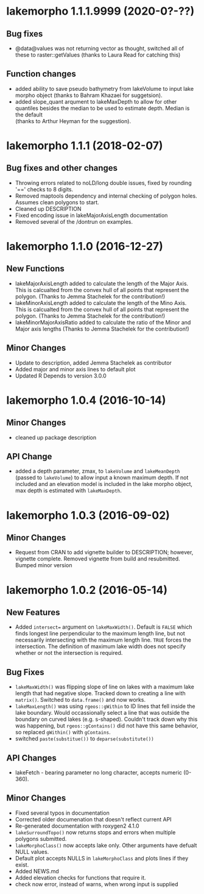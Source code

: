 lakemorpho 1.1.1.9999 (2020-0?-??)
==========================

## Bug fixes
- @data@values was not returning vector as thought, switched all of these to 
raster::getValues (thanks to Laura Read for catching this)

## Function changes
- added ability to save pseudo bathymetry from lakeVolume to input lake morpho 
object (thanks to Bahram Khazaei for suggetsion).
- added slope_quant arqument to lakeMaxDepth to allow for other quantiles 
besides the median to be used to estimate depth.  Median is the default  
(thanks to Arthur Heyman for the suggestion).

lakemorpho 1.1.1 (2018-02-07)
==========================

## Bug fixes and other changes
- Throwing errors related to noLD/long double issues, fixed by rounding '==' 
checks to 8 digits.
- Removed maptools dependency and internal checking of polygon holes.  Assumes
clean polygons to start.
- Cleaned up DESCRIPTION
- Fixed encoding issue in lakeMajorAxisLength documentation
- Removed several of the /dontrun on examples.

lakemorpho 1.1.0 (2016-12-27)
=============================

## New Functions
- lakeMajorAxisLength added to calculate the length of the Major Axis.  This is calcualted from the convex hull of all points that represent the polygon.  (Thanks to Jemma Stachelek for the contribution!)
- lakeMinorAxisLength added to calculate the length of the Mino Axis.  This is calcualted from the convex hull of all points that represent the polygon.  (Thanks to Jemma Stachelek for the contribution!)
- lakeMinorMajorAxisRatio added to calculate the ratio of the Minor and Major axis lengths (Thanks to Jemma Stachelek for the contribution!)

## Minor Changes
- Update to description, added Jemma Stachelek as contributor
- Added major and minor axis lines to default plot
- Updated R Depends to version 3.0.0

lakemorpho 1.0.4 (2016-10-14)
=============================

## Minor Changes
- cleaned up package description

## API Change
- added a depth parameter, zmax,  to `lakeVolume` and `lakeMeanDepth` (passed to `lakeVolume`) to allow input a known maximum depth.  If not included and an elevation model is included in the lake morpho object, max depth is estimated with `lakeMaxDepth`.



lakemorpho 1.0.3 (2016-09-02)
=============================

## Minor Changes
- Request from CRAN to add vignette builder to DESCRIPTION; however, vignette complete.  Removed vignette from build and resubmitted.  Bumped minor version


lakemorpho 1.0.2 (2016-05-14)
=============================

## New Features
- Added `intersect=` argument on `lakeMaxWidth()`.  Default is `FALSE` which finds longest line perpendicular to the maximum length line, but not necessarily intersecting with the maximum length line.  `TRUE` forces the intersection.  The definition of maximum lake width does not specify whether or not the intersection is required.

## Bug Fixes
- `lakeMaxWidth()` was flipping slope of line on lakes with a maximum lake length that had negative slope.  Tracked down to creating a line with `matrix()`. Switched to `data.frame()` and now works.
- `lakeMaxLength()` was using `rgeos::gWithin` to ID lines that fell inside the lake boundary.  Would occassionally select a line that was outside the boundary on curved lakes (e.g. s-shaped).  Couldn't track down why this was happening, but `rgeos::gContains()` did not have this same behavior, so replaced `gWithin()` with `gContains`.
- switched `paste(substitue())` to `deparse(substitute())` 

## API Changes
- lakeFetch - bearing parameter no long character, accepts numeric (0-360).  
             
## Minor Changes
- Fixed several typos in documentation
- Corrected older documenation that doesn't reflect current API
- Re-generated documentation with roxygen2 4.1.0
- `lakeSurroundTopo()` now returns stops and errors when multiple polygons submitted. 
- `lakeMorphoClass()` now accepts lake only.  Other arguments have defualt NULL values.
- Default plot accepts NULLS in `lakeMorphoClass` and plots lines if they exist.
- Added NEWS.md
- Added elevation checks for functions that require it.
- check now error, instead of warns, when wrong input is supplied



